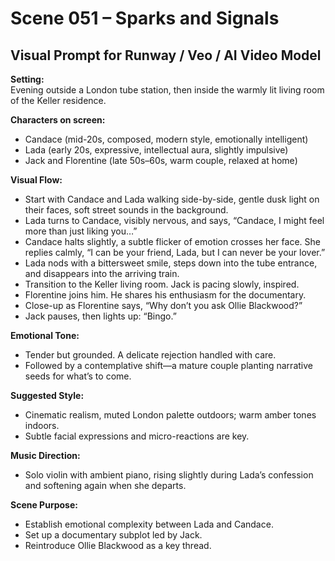 # Scene 051 – Sparks and Signals

## Visual Prompt for Runway / Veo / AI Video Model

**Setting:**  
Evening outside a London tube station, then inside the warmly lit living room of the Keller residence.

**Characters on screen:**  
- Candace (mid-20s, composed, modern style, emotionally intelligent)  
- Lada (early 20s, expressive, intellectual aura, slightly impulsive)  
- Jack and Florentine (late 50s–60s, warm couple, relaxed at home)

**Visual Flow:**  
- Start with Candace and Lada walking side-by-side, gentle dusk light on their faces, soft street sounds in the background.  
- Lada turns to Candace, visibly nervous, and says, “Candace, I might feel more than just liking you…”  
- Candace halts slightly, a subtle flicker of emotion crosses her face. She replies calmly, “I can be your friend, Lada, but I can never be your lover.”  
- Lada nods with a bittersweet smile, steps down into the tube entrance, and disappears into the arriving train.  
- Transition to the Keller living room. Jack is pacing slowly, inspired.  
- Florentine joins him. He shares his enthusiasm for the documentary.  
- Close-up as Florentine says, “Why don’t you ask Ollie Blackwood?”  
- Jack pauses, then lights up: “Bingo.”

**Emotional Tone:**  
- Tender but grounded. A delicate rejection handled with care.  
- Followed by a contemplative shift—a mature couple planting narrative seeds for what’s to come.

**Suggested Style:**  
- Cinematic realism, muted London palette outdoors; warm amber tones indoors.  
- Subtle facial expressions and micro-reactions are key.

**Music Direction:**  
- Solo violin with ambient piano, rising slightly during Lada’s confession and softening again when she departs.

**Scene Purpose:**  
- Establish emotional complexity between Lada and Candace.  
- Set up a documentary subplot led by Jack.  
- Reintroduce Ollie Blackwood as a key thread.
